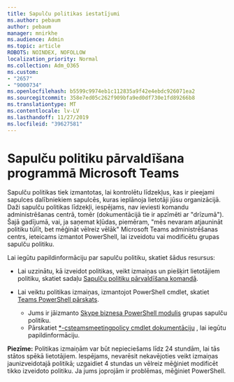 ```yaml
---
title: Sapulču politikas iestatījumi
ms.author: pebaum
author: pebaum
manager: mnirkhe
ms.audience: Admin
ms.topic: article
ROBOTS: NOINDEX, NOFOLLOW
localization_priority: Normal
ms.collection: Adm_O365
ms.custom:
- "2657"
- "9000734"
ms.openlocfilehash: b5599c9974eb1c112835a9f42e4ebdc926071ea2
ms.sourcegitcommit: 358e7ed05c262f909bfa9ed0df730e1fd89266b8
ms.translationtype: MT
ms.contentlocale: lv-LV
ms.lasthandoff: 11/27/2019
ms.locfileid: "39627581"
---
```

# <a name="manage-meeting-policies-in-microsoft-teams"></a>Sapulču politiku pārvaldīšana programmā Microsoft Teams

Sapulču politikas tiek izmantotas, lai kontrolētu līdzekļus, kas ir pieejami sapulces dalībniekiem sapulcēs, kuras ieplānoja lietotāji jūsu organizācijā. Daži sapulču politikas līdzekļi, iespējams, nav ieviesti komandu administrēšanas centrā, tomēr (dokumentācijā tie ir apzīmēti ar "drīzumā"). Šajā gadījumā, vai, ja saņemat kļūdas, piemēram, "mēs nevaram atjaunināt politiku tūlīt, bet mēģināt vēlreiz vēlāk" Microsoft Teams administrēšanas centrs, ieteicams izmantot PowerShell, lai izveidotu vai modificētu grupas sapulču politiku. 

Lai iegūtu papildinformāciju par sapulču politiku, skatiet šādus resursus:

- Lai uzzinātu, kā izveidot politikas, veikt izmaiņas un piešķirt lietotājiem politiku, skatiet sadaļu [Sapulču politiku pārvaldīšana komandā](https://docs.microsoft.com/microsoftteams/meeting-policies-in-teams).

- Lai veiktu politikas izmaiņas, izmantojot PowerShell cmdlet, skatiet [Teams PowerShell pārskats](https://docs.microsoft.com/microsoftteams/teams-powershell-overview). 
    - Jums ir jāizmanto [Skype biznesa PowerShell modulis](https://www.microsoft.com/download/details.aspx?id=39366) grupas sapulču politiku. 
    - Pārskatiet [*-csteamsmeetingpolicy cmdlet dokumentāciju](https://docs.microsoft.com/search/?search=CsTeamsMeetingPolicy&view=skype-ps) , lai iegūtu papildinformāciju.

**Piezīme:** Politikas izmaiņām var būt nepieciešams līdz 24 stundām, lai tās stātos spēkā lietotājiem. Iespējams, nevarēsit nekavējoties veikt izmaiņas jaunizveidotajā politikā; uzgaidiet 4 stundas un vēlreiz mēģiniet modificēt tikko izveidoto politiku. Ja jums joprojām ir problēmas, mēģiniet PowerShell.  